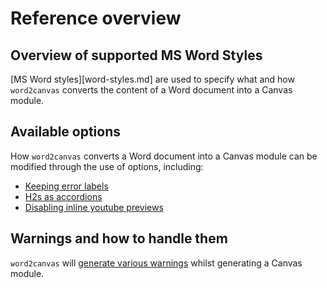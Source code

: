 # Reference overview

## Overview of supported MS Word Styles

[MS Word styles][word-styles.md] are used to specify what and how ```word2canvas``` converts the content of a Word document into a Canvas module. 

## Available options

How ```word2canvas``` converts a Word document into a Canvas module can be modified through the use of options, including:

- [Keeping error labels](options/keep-error-labels.md)
- [H2s as accordions](options/h2-as-accordions.md)
- [Disabling inline youtube previews](options/disable-inline-youtube-previews.md)

## Warnings and how to handle them

```word2canvas``` will [generate various warnings](warnings.md) whilst generating a Canvas module.
